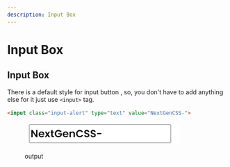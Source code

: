 ```yaml
---
description: Input Box
---
```


# Input Box



## Input Box

There is a default style for input button , so,  you don't have to  add anything else for it just use `<input>` tag.

```html
<input class="input-alert" type="text" value="NextGenCSS-">
```

<figure><img src="../.gitbook/assets/img6.png" alt=""><figcaption><p>output</p></figcaption></figure>
